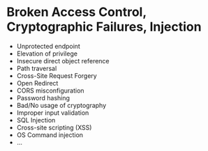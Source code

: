 # Broken Access Control, Cryptographic Failures, Injection

- Unprotected endpoint
- Elevation of privilege
- Insecure direct object reference
- Path traversal
- Cross-Site Request Forgery
- Open Redirect
- CORS misconfiguration
- Password hashing
- Bad/No usage of cryptography
- Improper input validation
- SQL Injection
- Cross-site scripting (XSS)
- OS Command injection
- ...
